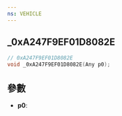 ```yaml
---
ns: VEHICLE
---
```

## _0xA247F9EF01D8082E

```c
// 0xA247F9EF01D8082E
void _0xA247F9EF01D8082E(Any p0);
```


## 參數
* **p0**: 

